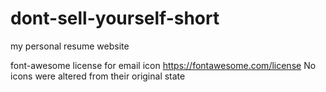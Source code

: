 # dont-sell-yourself-short

my personal resume website


font-awesome license for email icon
https://fontawesome.com/license
No icons were altered from their original state
